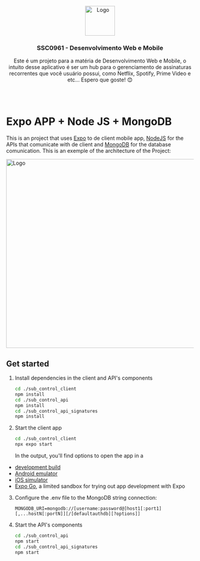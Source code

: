<br />
<div align="center">
  <a href="https://github.com/othneildrew/Best-README-Template">
    <img src="https://upload.wikimedia.org/wikipedia/commons/thumb/a/a7/React-icon.svg/2300px-React-icon.svg.png" alt="Logo" width="80" height="80">
  </a>

  <h3 align="center">SSC0961 - Desenvolvimento Web e Mobile</h3>

  <p align="center">
    Este é um projeto para a matéria de Desenvolvimento Web e Mobile, o intuito desse aplicativo é ser um hub para o  gerenciamento de assinaturas recorrentes que você usuário possui, como Netflix, Spotify, Prime Video e etc... Espero que goste! 😊
  </p>
</div>
<br /><br />

# Expo APP + Node JS + MongoDB

This is an project that uses [Expo](https://expo.dev) to de client mobile app, [NodeJS]() for the APIs that comunicate with de client and [MongoDB]() for the database comunication. This is an exemple of the architecture of the Project:

<div>
    <img src="https://i.ibb.co/d0sjRmx/sub-control-architecturepng.png" alt="Logo" width="851" height="508">
</div>

## Get started

1. Install dependencies in the client and API's components

   ```bash
   cd ./sub_control_client
   npm install
   cd ./sub_control_api
   npm install
   cd ./sub_control_api_signatures
   npm install
   ```

2. Start the client app

   ```bash
   cd ./sub_control_client
   npx expo start
   ```
   In the output, you'll find options to open the app in a

  - [development build](https://docs.expo.dev/develop/development-builds/introduction/)
  - [Android emulator](https://docs.expo.dev/workflow/android-studio-emulator/)
  - [iOS simulator](https://docs.expo.dev/workflow/ios-simulator/)
  - [Expo Go](https://expo.dev/go), a limited sandbox for trying out app development with Expo

3. Configure the .env file to the MongoDB string connection:

   ```
   MONGODB_URI=mongodb://[username:password@]host1[:port1][,...hostN[:portN]][/[defaultauthdb][?options]]
   ```

5. Start the API's components

   ```bash
   cd ./sub_control_api
   npm start
   cd ./sub_control_api_signatures
   npm start
   ```



